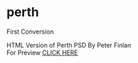 # perth
First Conversion

HTML Version of Perth PSD By Peter Finlan <br />
For Preview <a href="https://rawgit.com/pmohdameen/perth/master/index.html" target="_blank" >CLICK HERE</a>
